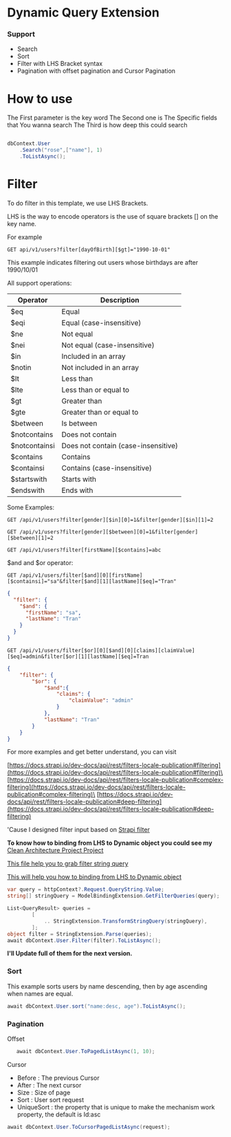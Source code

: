 # Dynamic Query Extension

### Support

- Search
- Sort
- Filter with LHS Bracket syntax
- Pagination with offset pagination and Cursor Pagination

# How to use

The First parameter is the key word
The Second one is The Specific fields that You wanna search
The Third is how deep this could search

```csharp

dbContext.User
    .Search("rose",["name"], 1)
    .ToListAsync();

```

# Filter

To do filter in this template, we use LHS Brackets.

LHS is the way to encode operators is the use of square brackets [] on the key name.

For example

```
GET api/v1/users?filter[dayOfBirth][$gt]="1990-10-01"
```

This example indicates filtering out users whose birthdays are after 1990/10/01

All support operations:

| Operator      | Description                         |
| ------------- | ----------------------------------- |
| $eq           | Equal                               |
| $eqi          | Equal (case-insensitive)            |
| $ne           | Not equal                           |
| $nei          | Not equal (case-insensitive)        |
| $in           | Included in an array                |
| $notin        | Not included in an array            |
| $lt           | Less than                           |
| $lte          | Less than or equal to               |
| $gt           | Greater than                        |
| $gte          | Greater than or equal to            |
| $between      | Is between                          |
| $notcontains  | Does not contain                    |
| $notcontainsi | Does not contain (case-insensitive) |
| $contains     | Contains                            |
| $containsi    | Contains (case-insensitive)         |
| $startswith   | Starts with                         |
| $endswith     | Ends with                           |

Some Examples:

```
GET /api/v1/users?filter[gender][$in][0]=1&filter[gender][$in][1]=2
```

```
GET /api/v1/users?filter[gender][$between][0]=1&filter[gender][$between][1]=2
```

```
GET /api/v1/users?filter[firstName][$contains]=abc
```

$and and $or operator:

```
GET /api/v1/users/filter[$and][0][firstName][$containsi]="sa"&filter[$and][1][lastName][$eq]="Tran"
```

```JSON
{
  "filter": {
    "$and": {
      "firstName": "sa",
      "lastName": "Tran"
    }
  }
}
```

```
GET /api/v1/users/filter[$or][0][$and][0][claims][claimValue][$eq]=admin&filter[$or][1][lastName][$eq]=Tran
```

```JSON
{
    "filter": {
        "$or": {
            "$and":{
                "claims": {
                    "claimValue": "admin"
                }
            },
            "lastName": "Tran"
        }
    }
}
```

For more examples and get better understand, you can visit

[https://docs.strapi.io/dev-docs/api/rest/filters-locale-publication#filtering](https://docs.strapi.io/dev-docs/api/rest/filters-locale-publication#filtering)\
[https://docs.strapi.io/dev-docs/api/rest/filters-locale-publication#complex-filtering](https://docs.strapi.io/dev-docs/api/rest/filters-locale-publication#complex-filtering)\
[https://docs.strapi.io/dev-docs/api/rest/filters-locale-publication#deep-filtering](https://docs.strapi.io/dev-docs/api/rest/filters-locale-publication#deep-filtering)

'Cause I designed filter input based on [Strapi filter](https://docs.strapi.io/dev-docs/api/rest/filters-locale-publication)

**To know how to binding from LHS to Dynamic object you could see my** [Clean Architecture Project Project](http://https://github.com/minhsangdotcom/clean-architecture)

[This file help you to grab filter string query](https://github.com/minhsangdotcom/clean-architecture/blob/main/src/Contracts/Binds/ModelBindingExtension.cs)

[This will help you how to binding from LHS to Dynamic object](https://github.com/minhsangdotcom/clean-architecture/blob/main/src/Application/Common/Extensions/StringExtension.LHSParser.cs)

```csharp
var query = httpContext?.Request.QueryString.Value;
string[] stringQuery = ModelBindingExtension.GetFilterQueries(query);

List<QueryResult> queries =
        [
            .. StringExtension.TransformStringQuery(stringQuery),
        ];
object filter = StringExtension.Parse(queries);
await dbContext.User.Filter(filter).ToListAsync();

```

**I'll Update full of them for the next version.**

### Sort

This example sorts users by name descending, then by age ascending when names are equal.

```csharp
await dbContext.User.sort("name:desc, age").ToListAsync();
```

### Pagination

Offset

```csharp
   await dbContext.User.ToPagedListAsync(1, 10);
```

Cursor

- Before : The previous Cursor
- After : The next cursor
- Size : Size of page
- Sort : User sort request
- UniqueSort : the property that is unique to make the mechanism work property, the default is Id:asc


```csharp
await dbContext.User.ToCursorPagedListAsync(request);
```

